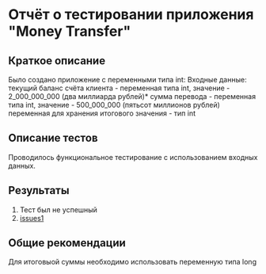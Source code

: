 # Отчёт о тестировании приложения "Money Transfer"

## Краткое описание

Было создано приложение с переменными типа int:
Входные данные:
текущий баланс счёта клиента - переменная типа int, значение - 2_000_000_000 (два миллиарда рублей)*
сумма перевода - переменная типа int, значение - 500_000_000 (пятьсот миллионов рублей)
переменная для хранения итогового значения - тип int

## Описание тестов

Проводилось функциональное тестирование с использованием входных данных. 

## Результаты

1. Тест был не успешный
2. [issues1](https://github.com/IraRogova/Money-Transfer/issues/1)

## Общие рекомендации

Для итоговыой суммы необходимо использовать переменную типа long
